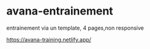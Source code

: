 # avana-entrainement

entrainement via un template, 4 pages,non responsive

https://avana-training.netlify.app/

